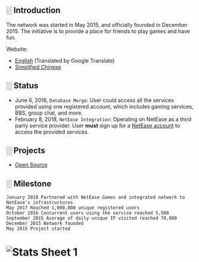## **░ Introduction**
The network was started in May 2015, and officially founded in December 2015. The initiative is to provide a place for friends to play games and have fun.

Website: 
- [English](https://pixeltimenet.github.io/) (Translated by Google Translate)
- [Simplified Chinese](http://www.mcxssg.net/)

## **░ Status**
- June 6, 2016, `Database Merge`: User could access all the services provided using one registered account, which includes gaming services, BBS, group chat, and more.
- February 8, 2018, `NetEase Integration`:   Operating on NetEase as a third party service provider. User **must** sign up for a [NetEase account](http://forums.netease-na.com/register/) to access the provided services.

## **░ Projects**
-  [Open Source](https://pixeltimenet.github.io/Open_Source/)

## **░ Milestone**
    January 2018 Partnered with NetEase Games and integrated network to NetEase's infrastructures
    May 2017 Reached 1,000,000 unique registered users
    October 2016 Concurrent users using the service reached 5,500
    September 2015 Average of daily unique IP visited reached 70,000
    December 2015 Network founded
    May 2015 Project started
# <img src="https://raw.githubusercontent.com/PixelTimeNet/Introduction/master/images/Sheet.png" alt="Stats Sheet 1" align="center">
